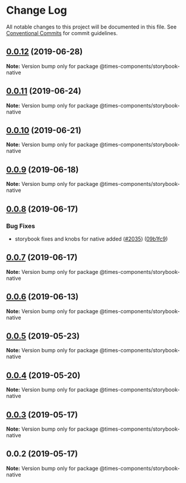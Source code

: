 # Change Log

All notable changes to this project will be documented in this file.
See [Conventional Commits](https://conventionalcommits.org) for commit guidelines.

## [0.0.12](https://github.com/newsuk/times-components/compare/@times-components/storybook-native@0.0.11...@times-components/storybook-native@0.0.12) (2019-06-28)

**Note:** Version bump only for package @times-components/storybook-native





## [0.0.11](https://github.com/newsuk/times-components/compare/@times-components/storybook-native@0.0.10...@times-components/storybook-native@0.0.11) (2019-06-24)

**Note:** Version bump only for package @times-components/storybook-native





## [0.0.10](https://github.com/newsuk/times-components/compare/@times-components/storybook-native@0.0.9...@times-components/storybook-native@0.0.10) (2019-06-21)

**Note:** Version bump only for package @times-components/storybook-native





## [0.0.9](https://github.com/newsuk/times-components/compare/@times-components/storybook-native@0.0.8...@times-components/storybook-native@0.0.9) (2019-06-18)

**Note:** Version bump only for package @times-components/storybook-native





## [0.0.8](https://github.com/newsuk/times-components/compare/@times-components/storybook-native@0.0.7...@times-components/storybook-native@0.0.8) (2019-06-17)


### Bug Fixes

* storybook fixes and knobs for native added ([#2035](https://github.com/newsuk/times-components/issues/2035)) ([09b1fc9](https://github.com/newsuk/times-components/commit/09b1fc9))





## [0.0.7](https://github.com/newsuk/times-components/compare/@times-components/storybook-native@0.0.6...@times-components/storybook-native@0.0.7) (2019-06-17)

**Note:** Version bump only for package @times-components/storybook-native





## [0.0.6](https://github.com/newsuk/times-components/compare/@times-components/storybook-native@0.0.5...@times-components/storybook-native@0.0.6) (2019-06-13)

**Note:** Version bump only for package @times-components/storybook-native





## [0.0.5](https://github.com/newsuk/times-components/compare/@times-components/storybook-native@0.0.4...@times-components/storybook-native@0.0.5) (2019-05-23)

**Note:** Version bump only for package @times-components/storybook-native





## [0.0.4](https://github.com/newsuk/times-components/compare/@times-components/storybook-native@0.0.3...@times-components/storybook-native@0.0.4) (2019-05-20)

**Note:** Version bump only for package @times-components/storybook-native





## [0.0.3](https://github.com/newsuk/times-components/compare/@times-components/storybook-native@0.0.2...@times-components/storybook-native@0.0.3) (2019-05-17)

**Note:** Version bump only for package @times-components/storybook-native





## 0.0.2 (2019-05-17)

**Note:** Version bump only for package @times-components/storybook-native
